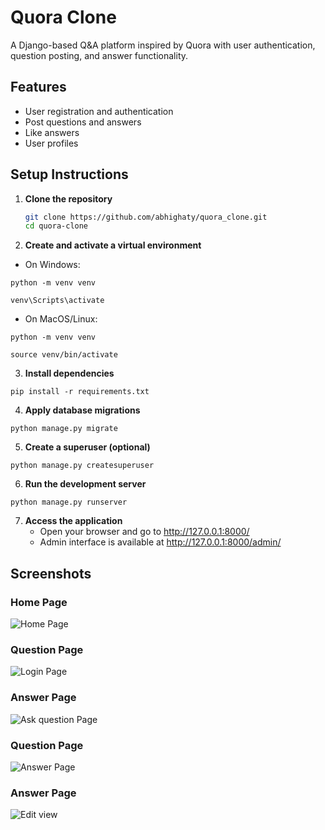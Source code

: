 # Quora Clone

A Django-based Q&A platform inspired by Quora with user authentication, question posting, and answer functionality.

## Features
- User registration and authentication
- Post questions and answers
- Like answers
- User profiles

## Setup Instructions

1. **Clone the repository**
   ```bash
   git clone https://github.com/abhighaty/quora_clone.git
   cd quora-clone
2. **Create and activate a virtual environment**
   
* On Windows:
```
python -m venv venv
```
```
venv\Scripts\activate
```
* On MacOS/Linux:
```
python -m venv venv
```
```
source venv/bin/activate
```
3. **Install dependencies**
```
pip install -r requirements.txt
```
4. **Apply database migrations**
```
python manage.py migrate
```
5. **Create a superuser (optional)**
```
python manage.py createsuperuser
```
6. **Run the development server**
```
python manage.py runserver
```

7. **Access the application**
   * Open your browser and go to http://127.0.0.1:8000/
   * Admin interface is available at http://127.0.0.1:8000/admin/

## Screenshots
  
### Home Page
![Home Page](screenshots/SS1.png)

### Question Page
![Login Page](screenshots/SS2.png)
### Answer Page
![Ask question Page](screenshots/SS3.png)
### Question Page
![Answer Page](screenshots/SS4.png)
### Answer Page
![Edit view](screenshots/SS5.png)

